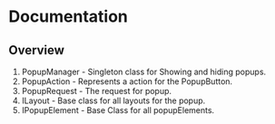 
# Documentation
## Overview
1. PopupManager  - Singleton class for Showing and hiding popups.
2. PopupAction   - Represents a action for the PopupButton.
3. PopupRequest  - The request for popup.
4. ILayout       - Base class for all layouts for the popup.
5. IPopupElement - Base Class for all popupElements.
